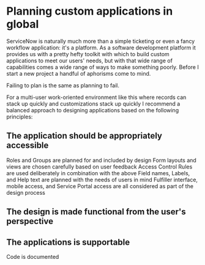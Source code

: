 # Planning custom applications in global

ServiceNow is naturally much more than a simple ticketing or even a fancy workflow application: it's a platform. As a software development platform it provides us with a pretty hefty toolkit with which to build custom applications to meet our users' needs, but with that wide range of capabilities comes a wide range of ways to make something poorly. Before I start a new project a handful of aphorisms come to mind.

Failing to plan is the same as planning to fail.

For a multi-user work-oriented environment like this where records can stack up quickly and customizations stack up quickly I recommend a balanced approach to designing applications based on the following principles:

## The application should be appropriately accessible
Roles and Groups are planned for and included by design
Form layouts and views are chosen carefully based on user feedback
Access Control Rules are used deliberately in combination with the above
Field names, Labels, and Help text are planned with the needs of users in mind
Fulfiller interface, mobile access, and Service Portal access are all considered as part of the design process

## The design is made functional from the user's perspective

## The applications is supportable
Code is documented

